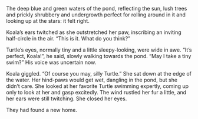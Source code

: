 The deep blue and green waters of the pond, reflecting the sun, lush trees and prickly
shrubbery and undergrowth perfect for rolling around in it and looking up at the stars: it
felt right.

Koala’s ears twitched as she outstretched her paw, inscribing an inviting half-circle in
the air. “This is it. What do you think?”

Turtle’s eyes, normally tiny and a little sleepy-looking, were wide in awe. “It’s perfect,
Koala!”, he said, slowly walking towards the pond. “May I take a tiny swim?” His voice was
uncertain now.

Koala giggled. “Of course you may, silly Turtle.” She sat down at the edge of the water.
Her hind-paws would get wet, dangling in the pond, but she didn’t care. She looked at her
favorite Turtle swimming expertly, coming up only to look at her and gasp excitedly. The
wind rustled her fur a little, and her ears were still twitching. She closed her eyes.

They had found a new home.

